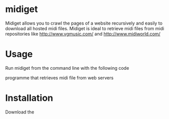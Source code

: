 # midiget
Midiget allows you to crawl the pages of a website recursively and easily to download all hosted midi files. Midiget is ideal to retrieve midi files from midi repositories like http://www.vgmusic.com/ and http://www.midiworld.com/  

# Usage
Run midiget from the command line with the following code

programme that retrieves midi file from web servers

# Installation
Download the 
